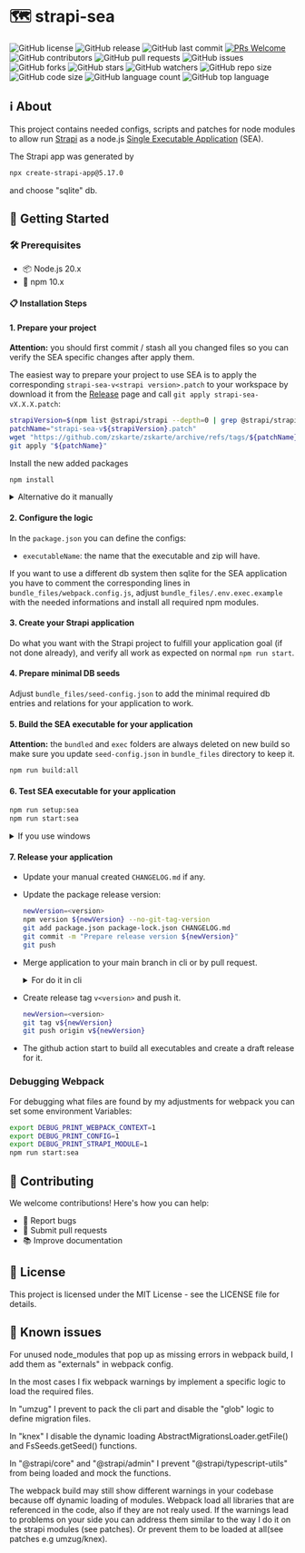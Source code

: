 # 🗺️ strapi-sea

![GitHub license](https://img.shields.io/github/license/swerder/strapi-sea)
![GitHub release](https://img.shields.io/github/v/release/swerder/strapi-sea)
![GitHub last commit](https://img.shields.io/github/last-commit/swerder/strapi-sea)
[![PRs Welcome](https://img.shields.io/badge/PRs-welcome-brightgreen.svg?style=flat-square)](http://makeapullrequest.com)
![GitHub contributors](https://img.shields.io/github/contributors/swerder/strapi-sea)
![GitHub pull requests](https://img.shields.io/github/issues-pr/swerder/strapi-sea)
![GitHub issues](https://img.shields.io/github/issues/swerder/strapi-sea)
![GitHub forks](https://img.shields.io/github/forks/swerder/strapi-sea)
![GitHub stars](https://img.shields.io/github/stars/swerder/strapi-sea)
![GitHub watchers](https://img.shields.io/github/watchers/swerder/strapi-sea)
![GitHub repo size](https://img.shields.io/github/repo-size/swerder/strapi-sea)
![GitHub code size](https://img.shields.io/github/languages/code-size/swerder/strapi-sea)
![GitHub language count](https://img.shields.io/github/languages/count/swerder/strapi-sea)
![GitHub top language](https://img.shields.io/github/languages/top/swerder/strapi-sea)

## ℹ️ About
This project contains needed configs, scripts and patches for node modules to allow run [Strapi](https://github.com/strapi/strapi/) as a node.js [Single Executable Application](https://nodejs.org/docs/latest-v22.x/api/single-executable-applications.html) (SEA).

The Strapi app was generated by
```bash
npx create-strapi-app@5.17.0
```
and choose "sqlite" db.


## 🚀 Getting Started

### 🛠️ Prerequisites

- 📦 Node.js 20.x
- 🔧 npm 10.x

#### 📋 Installation Steps

#### 1. Prepare your project
**Attention:** you should first commit / stash all you changed files so you can verify the SEA specific changes after apply them.

The easiest way to prepare your project to use SEA is to apply the corresponding `strapi-sea-v<strapi version>.patch` to your workspace by download it from the [Release](https://github.com/swerder/strapi-sea/releases) page and call `git apply strapi-sea-vX.X.X.patch`:
```bash
strapiVersion=$(npm list @strapi/strapi --depth=0 | grep @strapi/strapi | awk '{print $2}' | sed 's/@strapi\/strapi@//')
patchName="strapi-sea-v${strapiVersion}.patch"
wget "https://github.com/zskarte/zskarte/archive/refs/tags/${patchName}"
git apply "${patchName}"
```

Install the new added packages
```bash
npm install
```

<details>
<summary>Alternative do it manually</summary>

Copy the files `patches/*, scripts/*, bundle_files/*, src/utils/*, src/server.ts` and the new scripts/configs in package.json to your project.

Install the needed packages
```bash
npm install --save better-sqlite3@11.8.1
npm install --save-dev node-loader null-loader tsx webpack webpack-cli
```
</details>

#### 2. Configure the logic
In the `package.json` you can define the configs:
- `executableName`: the name that the executable and zip will have.

If you want to use a different db system then sqlite for the SEA application you have to comment the corresponding lines in `bundle_files/webpack.config.js`, adjust `bundle_files/.env.exec.example` with the needed informations and install all required npm modules.


#### 3. Create your Strapi application
Do what you want with the Strapi project to fulfill your application goal (if not done already), and verify all work as expected on normal `npm run start`.

#### 4. Prepare minimal DB seeds
Adjust `bundle_files/seed-config.json` to add the minimal required db entries and relations for your application to work.

#### 5. Build the SEA executable for your application
**Attention:** the `bundled` and `exec` folders are always deleted on new build so make sure you update `seed-config.json` in `bundle_files` directory to keep it.
```bash
npm run build:all
```

#### 6. Test SEA executable for your application
```bash
npm run setup:sea
npm run start:sea
```
<details>
<summary>If you use windows</summary>
The start scripts in the package.json only work for unix based systems.
For Windows do:

```cmd
cd exec
startServer.cmd --setup
startServer.cmd
```
</details>

#### 7. Release your application
- Update your manual created `CHANGELOG.md` if any.
- Update the package release version:
    ```bash
    newVersion=<version>
    npm version ${newVersion} --no-git-tag-version
    git add package.json package-lock.json CHANGELOG.md
    git commit -m "Prepare release version ${newVersion}"
    git push
    ```
- Merge application to your main branch in cli or by pull request.
    <details>
    <summary>For do it in cli</summary>

    ```bash
    current_branch=$(git rev-parse --abbrev-ref HEAD)
    git checkout main
    git merge $current_branch
    git push
    ```
    </details>

- Create release tag `v<version>` and push it.
    ```bash
    newVersion=<version>
    git tag v${newVersion}
    git push origin v${newVersion}
    ```

- The github action start to build all executables and create a draft release for it.

### Debugging Webpack

For debugging what files are found by my adjustments for webpack you can set some environment Variables:
```bash
export DEBUG_PRINT_WEBPACK_CONTEXT=1
export DEBUG_PRINT_CONFIG=1
export DEBUG_PRINT_STRAPI_MODULE=1
npm run start:sea
```

## 🤝 Contributing

We welcome contributions! Here's how you can help:
- 🐛 Report bugs
- 🔧 Submit pull requests
- 📚 Improve documentation

## 📝 License

This project is licensed under the MIT License - see the LICENSE file for details.

## 🐛 Known issues

For unused node_modules that pop up as missing errors in webpack build, I add them as "externals" in webpack config.

In the most cases I fix webpack warnings by implement a specific logic to load the required files.

In "umzug" I prevent to pack the cli part and disable the "glob" logic to define migration files.

In "knex" I disable the dynamic loading AbstractMigrationsLoader.getFile() and FsSeeds.getSeed() functions.

In "@strapi/core" and "@strapi/admin" I prevent "@strapi/typescript-utils" from being loaded and mock the functions.

The webpack build may still show different warnings in your codebase because off dynamic loading of modules.
Webpack load all libraries that are referenced in the code, also if they are not realy used.
If the warnings lead to problems on your side you can address them similar to the way I do it on the strapi modules (see patches).
Or prevent them to be loaded at all(see patches e.g umzug/knex).

